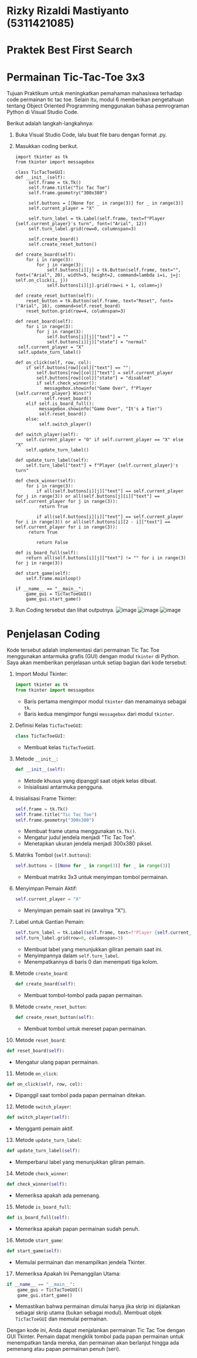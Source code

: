 # Rizky Rizaldi Mastiyanto (5311421085)
# Praktek Best First Search
# Permainan Tic-Tac-Toe 3x3
Tujuan Praktikum untuk meningkatkan pemahaman mahasiswa terhadap code permainan tic tac toe. Selain itu, modul 6
memberikan pengetahuan tentang Object Oriented Programming menggunakan bahasa pemrograman Python di Visual Studio Code.

Berikut adalah langkah-langkahnya:
1. Buka Visual Studio Code, lalu buat file baru dengan format .py.
2. Masukkan coding berikut.

       import tkinter as tk
       from tkinter import messagebox

       class TicTacToeGUI:
       def __init__(self):
            self.frame = tk.Tk()
            self.frame.title("Tic Tac Toe")
            self.frame.geometry("300x380")

            self.buttons = [[None for _ in range(3)] for _ in range(3)]
            self.current_player = "X"

            self.turn_label = tk.Label(self.frame, text=f"Player {self.current_player}'s turn", font=("Arial", 12))
            self.turn_label.grid(row=0, columnspan=3)

            self.create_board()
            self.create_reset_button()

       def create_board(self):
           for i in range(3):
               for j in range(3):
                   self.buttons[i][j] = tk.Button(self.frame, text="", font=("Arial", 20), width=5, height=2, command=lambda i=i, j=j: self.on_click(i, j))
                   self.buttons[i][j].grid(row=i + 1, column=j)

       def create_reset_button(self):
           reset_button = tk.Button(self.frame, text="Reset", font=("Arial", 16), command=self.reset_board)
           reset_button.grid(row=4, columnspan=3)

       def reset_board(self):
           for i in range(3):
               for j in range(3):
                   self.buttons[i][j]["text"] = ""
                   self.buttons[i][j]["state"] = "normal"
        self.current_player = "X"
        self.update_turn_label()

       def on_click(self, row, col):
           if self.buttons[row][col]["text"] == "":
               self.buttons[row][col]["text"] = self.current_player
               self.buttons[row][col]["state"] = "disabled"
               if self.check_winner():
                  messagebox.showinfo("Game Over", f"Player {self.current_player} Wins!")
                  self.reset_board()
           elif self.is_board_full():
                messagebox.showinfo("Game Over", "It's a Tie!")
                self.reset_board()
           else:
                self.switch_player()

       def switch_player(self):
           self.current_player = "O" if self.current_player == "X" else "X"
           self.update_turn_label()

       def update_turn_label(self):
           self.turn_label["text"] = f"Player {self.current_player}'s turn"

       def check_winner(self):
           for i in range(3):
               if all(self.buttons[i][j]["text"] == self.current_player for j in range(3)) or all(self.buttons[j][i]["text"] == self.current_player for j in range(3)):
                return True

               if all(self.buttons[i][i]["text"] == self.current_player for i in range(3)) or all(self.buttons[i][2 - i]["text"] == self.current_player for i in range(3)):
            return True

               return False

       def is_board_full(self):
           return all(self.buttons[i][j]["text"] != "" for i in range(3) for j in range(3))

       def start_game(self):
           self.frame.mainloop()

       if __name__ == "__main__":
           game_gui = TicTacToeGUI()
           game_gui.start_game()
   
4. Run Coding tersebut dan lihat outputnya.
   ![image](https://github.com/rizkyrizaldim/tugas/assets/148876602/1c0b6a4b-d44a-46a7-89cb-90a290316f8d)
   ![image](https://github.com/rizkyrizaldim/tugas/assets/148876602/6f38d9fc-3586-4cc4-98ef-740de33938e0)
   ![image](https://github.com/rizkyrizaldim/tugas/assets/148876602/2de76eac-a2a8-4356-8de0-f0ad930f29a9)


# Penjelasan Coding
Kode tersebut adalah implementasi dari permainan Tic Tac Toe menggunakan antarmuka grafis (GUI) dengan modul `tkinter` di Python. Saya akan memberikan penjelasan untuk setiap bagian dari kode tersebut:

1. Import Modul Tkinter:
   ```python
   import tkinter as tk
   from tkinter import messagebox
   ```
   - Baris pertama mengimpor modul `tkinter` dan menamainya sebagai `tk`.
   - Baris kedua mengimpor fungsi `messagebox` dari modul `tkinter`.

2. Definisi Kelas `TicTacToeGUI`:
   ```python
   class TicTacToeGUI:
   ```
   - Membuat kelas `TicTacToeGUI`.

3. Metode `__init__`:
   ```python
   def __init__(self):
   ```
   - Metode khusus yang dipanggil saat objek kelas dibuat.
   - Inisialisasi antarmuka pengguna.

4. Inisialisasi Frame Tkinter:
   ```python
   self.frame = tk.Tk()
   self.frame.title("Tic Tac Toe")
   self.frame.geometry("300x380")
   ```
   - Membuat frame utama menggunakan `tk.Tk()`.
   - Mengatur judul jendela menjadi "Tic Tac Toe".
   - Menetapkan ukuran jendela menjadi 300x380 piksel.

5. Matriks Tombol (`self.buttons`):
   ```python
   self.buttons = [[None for _ in range(3)] for _ in range(3)]
   ```
   - Membuat matriks 3x3 untuk menyimpan tombol permainan.

6. Menyimpan Pemain Aktif:
   ```python
   self.current_player = "X"
   ```
   - Menyimpan pemain saat ini (awalnya "X").

7. Label untuk Gantian Pemain:
   ```python
   self.turn_label = tk.Label(self.frame, text=f"Player {self.current_player}'s turn", font=("Arial", 12))
   self.turn_label.grid(row=0, columnspan=3)
   ```
   - Membuat label yang menunjukkan giliran pemain saat ini.
   - Menyimpannya dalam `self.turn_label`.
   - Menempatkannya di baris 0 dan menempati tiga kolom.

8. Metode `create_board`:
   ```python
   def create_board(self):
   ```
   - Membuat tombol-tombol pada papan permainan.

9. Metode `create_reset_button`:
   ```python
   def create_reset_button(self):
   ```
   - Membuat tombol untuk mereset papan permainan.

10. Metode `reset_board`:
   ```python
   def reset_board(self):
   ```
   - Mengatur ulang papan permainan.

11. Metode `on_click`:
   ```python
   def on_click(self, row, col):
   ```
   - Dipanggil saat tombol pada papan permainan ditekan.

12. Metode `switch_player`:
   ```python
   def switch_player(self):
   ```
   - Mengganti pemain aktif.

13. Metode `update_turn_label`:
   ```python
   def update_turn_label(self):
   ```
   - Memperbarui label yang menunjukkan giliran pemain.

14. Metode `check_winner`:
   ```python
   def check_winner(self):
   ```
   - Memeriksa apakah ada pemenang.

15. Metode `is_board_full`:
   ```python
   def is_board_full(self):
   ```
   - Memeriksa apakah papan permainan sudah penuh.

16. Metode `start_game`:
   ```python
   def start_game(self):
   ```
   - Memulai permainan dan menampilkan jendela Tkinter.

17. Memeriksa Apakah Ini Pemanggilan Utama:
   ```python
   if __name__ == "__main__":
       game_gui = TicTacToeGUI()
       game_gui.start_game()
   ```
   - Memastikan bahwa permainan dimulai hanya jika skrip ini dijalankan sebagai skrip utama (bukan sebagai modul). Membuat objek `TicTacToeGUI` dan memulai permainan.

Dengan kode ini, Anda dapat menjalankan permainan Tic Tac Toe dengan GUI Tkinter. Pemain dapat mengklik tombol pada papan permainan untuk menempatkan tanda mereka, dan permainan akan berlanjut hingga ada pemenang atau papan permainan penuh (seri).
